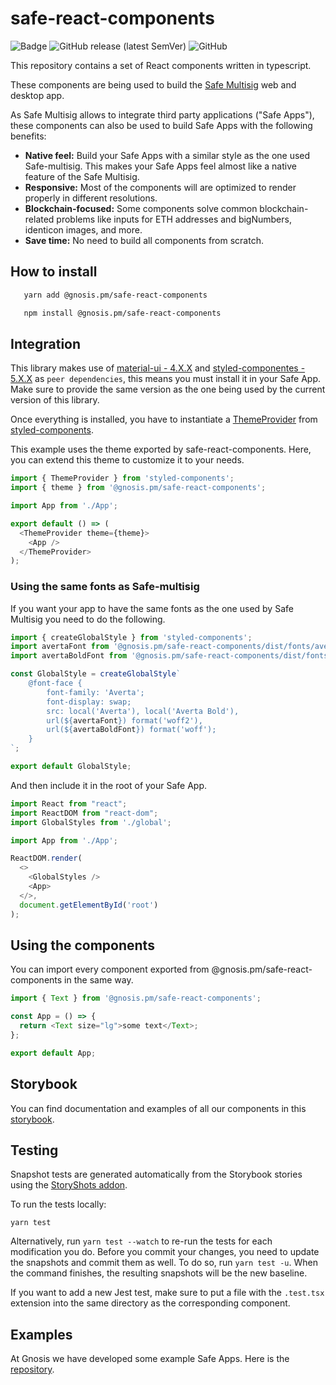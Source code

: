 # safe-react-components

![Badge](https://raw.githubusercontent.com/storybooks/brand/master/badge/badge-storybook.svg)
![GitHub release (latest SemVer)](https://img.shields.io/github/v/release/gnosis/safe-react-components?sort=semver)
![GitHub](https://img.shields.io/github/license/gnosis/safe-react-components)

This repository contains a set of React components written in typescript.

These components are being used to build the [Safe Multisig](https://github.com/gnosis/safe-react) web and desktop app.

As Safe Multisig allows to integrate third party applications ("Safe Apps"), these components can also be used to build Safe Apps with the following benefits:

- **Native feel:** Build your Safe Apps with a similar style as the one used Safe-multisig. This makes your Safe Apps feel almost like a native feature of the Safe Multisig.
- **Responsive:** Most of the components will are optimized to render properly in different resolutions.
- **Blockchain-focused:** Some components solve common blockchain-related problems like inputs for ETH addresses and bigNumbers, identicon images, and more.
- **Save time:** No need to build all components from scratch.

## How to install

```bash
   yarn add @gnosis.pm/safe-react-components

   npm install @gnosis.pm/safe-react-components
```

## Integration

This library makes use of [material-ui - 4.X.X](https://material-ui.com/) and [styled-componentes - 5.X.X]() as `peer dependencies`, this means you must install it in your Safe App. Make sure to provide the same version as the one being used by the current version of this library.


Once everything is installed, you have to instantiate a [ThemeProvider](https://styled-components.com/docs/api#themeprovider) from [styled-components](http://styled-components.com/).

This example uses the theme exported by safe-react-components. Here, you can extend this theme to customize it to your needs.

```js
import { ThemeProvider } from 'styled-components';
import { theme } from '@gnosis.pm/safe-react-components';

import App from './App';

export default () => (
  <ThemeProvider theme={theme}>
    <App />
  </ThemeProvider>
);
```

### Using the same fonts as Safe-multisig

If you want your app to have the same fonts as the one used by Safe Multisig you need to do the following.

```js
import { createGlobalStyle } from 'styled-components';
import avertaFont from '@gnosis.pm/safe-react-components/dist/fonts/averta-normal.woff2';
import avertaBoldFont from '@gnosis.pm/safe-react-components/dist/fonts/averta-bold.woff2';

const GlobalStyle = createGlobalStyle`
    @font-face {
        font-family: 'Averta';
        font-display: swap;
        src: local('Averta'), local('Averta Bold'),
        url(${avertaFont}) format('woff2'),
        url(${avertaBoldFont}) format('woff');
    }
`;

export default GlobalStyle;
```

And then include it in the root of your Safe App.

```js
import React from "react";
import ReactDOM from "react-dom";
import GlobalStyles from './global';

import App from './App';

ReactDOM.render(
  <>
    <GlobalStyles />
    <App>
  </>,
  document.getElementById('root')
);
```

## Using the components

You can import every component exported from @gnosis.pm/safe-react-components in the same way.

```js
import { Text } from '@gnosis.pm/safe-react-components';

const App = () => {
  return <Text size="lg">some text</Text>;
};

export default App;
```

## Storybook

You can find documentation and examples of all our components in this [storybook](https://components.gnosis-safe.io/).

## Testing

Snapshot tests are generated automatically from the Storybook stories using the [StoryShots addon](https://github.com/storybookjs/storybook/tree/master/addons/storyshots/storyshots-core).

To run the tests locally:
```
yarn test
```

Alternatively, run `yarn test --watch` to re-run the tests for each modification you do.
Before you commit your changes, you need to update the snapshots and commit them as well. To do so, run `yarn test -u`.
When the command finishes, the resulting snapshots will be the new baseline.

If you want to add a new Jest test, make sure to put a file with the `.test.tsx` extension into the same directory as the corresponding component.

## Examples

At Gnosis we have developed some example Safe Apps. Here is the [repository](https://github.com/gnosis/safe-react-apps).
